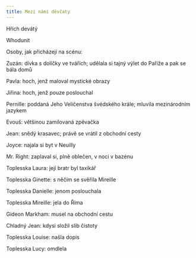 ```yaml
---
title: Mezi námi děvčaty
---
```


Hřích devátý

Whodunit

Osoby, jak přicházejí na scénu:

Zuzán: dívka s dolíčky ve tvářích; udělala si tajný výlet do Paříže a pak se bála domů

Pavla: hoch, jenž maloval mystické obrazy

Jiřina: hoch, jenž pouze poslouchal

Pernille: poddaná Jeho Veličenstva švédského krále; mluvila mezinárodním jazykem

Evouš: většinou zamilovaná zpěvačka

Jean: snědý krasavec; právě se vrátil z obchodní cesty

Joyce: najala si byt v Neuilly

Mr. Right: zaplaval si, plně oblečen, v noci v bazénu

Toplesska Laura: její bratr byl taxikář

Toplesska Ginette: s něčím se svěřila Mireille

Toplesska Danielle: jenom poslouchala

Toplesska Mireille: jela do Říma

Gideon Markham: musel na obchodní cestu

Chladný Jean: kdysi složil slib čistoty

Toplesska Louise: našla dopis

Toplesska Lucy: omdlela
